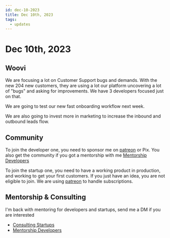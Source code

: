 ```yaml
---
id: dec-10-2023
title: Dec 10th, 2023
tags:
  - updates
---
```


# Dec 10th, 2023

## Woovi

We are focusing a lot on Customer Support bugs and demands.
With the new 204 new customers, they are using a lot our platform uncovering a lot of "bugs" and asking for improvements.
We have 3 developers focused just on that.

We are going to test our new fast onboarding workflow next week.

We are also going to invest more in marketing to increase the inbound and outbound leads flow.

## Community

To join the developer one, you need to sponsor me on [patreon](https://www.patreon.com/sibelius) or Pix.
You also get the community if you got a mentorship with me [Mentorship Developers](../../../paid-mentorship-developers.mdx)

To join the startup one, you need to have a working product in production, and working to get your first customers.
If you just have an idea, you are not eligible to join.
We are using [patreon](https://patreon.com/LeanHackers) to handle subscriptions.

## Mentorship & Consulting

I'm back with mentoring for developers and startups, send me a DM if you are interested

- [Consulting Startups](../../../paid-consulting-startups.mdx)
- [Mentorship Developers](../../../paid-mentorship-developers.mdx)
